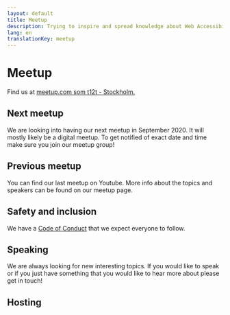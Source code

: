```yaml
---
layout: default
title: Meetup
description: Trying to inspire and spread knowledge about Web Accessibility
lang: en
translationKey: meetup
---
```


# Meetup

Find us at [meetup.com som t12t - Stockholm.](https://www.meetup.com/t12t-Stockholm)

## Next meetup

We are looking into having our next meetup in September 2020. It will mostly likely be a digital meetup. To get notified of exact date and time make sure you join our meetup group!

## Previous meetup

You can find our last meetup on Youtube. More info about the topics and speakers can be found on our meetup page.

## Safety and inclusion

We have a [Code of Conduct](/en/code-of-conduct/) that we expect everyone to follow.

## Speaking

We are always looking for new interesting topics. If you would like to speak or if you just have something that you would like to hear more about please get in touch!

## Hosting
